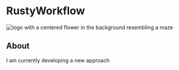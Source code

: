 # RustyWorkflow
![logo with a centered flower in the background resembling a maze](https://github.com/PiotrWalczak2001/RustyFlower/blob/main/assets/rustyflower_logo.png)

## About
I am currently developing a new approach